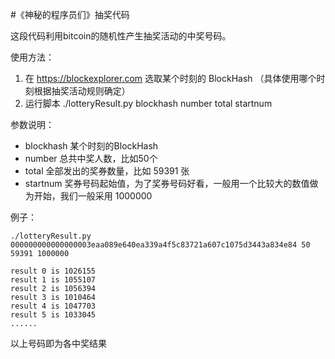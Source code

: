 #《神秘的程序员们》抽奖代码

这段代码利用bitcoin的随机性产生抽奖活动的中奖号码。

使用方法：

1. 在 https://blockexplorer.com 选取某个时刻的 BlockHash （具体使用哪个时刻根据抽奖活动规则确定）
2. 运行脚本 ./lotteryResult.py blockhash number total startnum 

参数说明：

* blockhash 某个时刻的BlockHash
* number 总共中奖人数，比如50个
* total 全部发出的奖券数量，比如 59391 张
* startnum 奖券号码起始值，为了奖券号码好看，一般用一个比较大的数值做为开始，我们一般采用 1000000

例子：

```
./lotteryResult.py 000000000000000003eaa089e640ea339a4f5c83721a607c1075d3443a834e84 50 59391 1000000

result 0 is 1026155
result 1 is 1055107
result 2 is 1056394
result 3 is 1010464
result 4 is 1047703
result 5 is 1033045
......
```

以上号码即为各中奖结果
